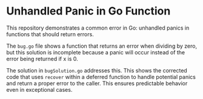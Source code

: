 # Unhandled Panic in Go Function

This repository demonstrates a common error in Go: unhandled panics in functions that should return errors.

The `bug.go` file shows a function that returns an error when dividing by zero, but this solution is incomplete because a panic will occur instead of the error being returned if x is 0.

The solution in `bugSolution.go` addresses this. This shows the corrected code that uses `recover` within a deferred function to handle potential panics and return a proper error to the caller.  This ensures predictable behavior even in exceptional cases.